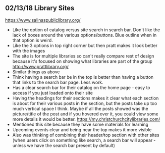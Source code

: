 ## 02/13/18 Library Sites
https://www.salinaspubliclibrary.org/
* Like the option of catalog versus site search in search bar. Don't like the lack of boxes around the various options/buttons. Blue outline when in that option is weird.
* Like the 3 options in top right corner but then pratt makes it look better with the images
* The site is for multiple libraries so can't really compare rest of design because it's focused on showing what libraries are part of the group
http://www.prattlibrary.org/
* Similar things as above
* Think having a search bar be in the top is better than having a button that links to the search bar page. Less work.
* Has a clear search bar for their catalog on the home page - easy to access if you just loaded onto their site
* Having the headings for their sections makes it clear what each section is about for their various posts in the section, but the posts take up too much vertical space I think. Maybe if all the posts showed was the picture/title of the post and if you hovered over it, you could view some more details it would be better.
https://my.christchurchcitylibraries.com/
* Mentioned this site because they have some materials for learning
* Upcoming events clear and being near the top makes it more visible
* Also was thinking of combining their header/top section with other sites (when users click on something like search, a search bar will appear - unless we have the search bar present by default)
